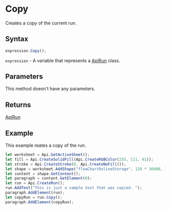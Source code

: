 # Copy

Creates a copy of the current run.

## Syntax

```javascript
expression.Copy();
```

`expression` - A variable that represents a [ApiRun](../ApiRun.md) class.

## Parameters

This method doesn't have any parameters.

## Returns

[ApiRun](../../ApiRun/ApiRun.md)

## Example

This example reates a copy of the run.

```javascript editor-xlsx
let worksheet = Api.GetActiveSheet();
let fill = Api.CreateSolidFill(Api.CreateRGBColor(255, 111, 61));
let stroke = Api.CreateStroke(0, Api.CreateNoFill());
let shape = worksheet.AddShape("flowChartOnlineStorage", 120 * 36000, 70 * 36000, fill, stroke, 0, 2 * 36000, 0, 3 * 36000);
let content = shape.GetContent();
let paragraph = content.GetElement(0);
let run = Api.CreateRun();
run.AddText("This is just a sample text that was copied. ");
paragraph.AddElement(run);
let copyRun = run.Copy();
paragraph.AddElement(copyRun);
```
